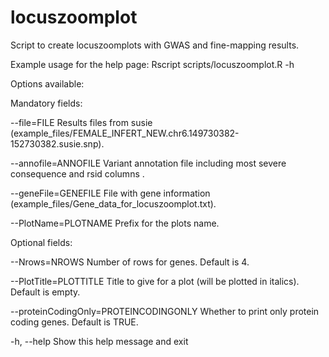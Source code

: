 # locuszoomplot

Script to create locuszoomplots with GWAS and fine-mapping results.

Example usage for the help page:
Rscript scripts/locuszoomplot.R -h


Options available:


Mandatory fields:

--file=FILE
		Results files from susie (example_files/FEMALE_INFERT_NEW.chr6.149730382-152730382.susie.snp).

--annofile=ANNOFILE
		Variant annotation file including most severe consequence and rsid columns .

--geneFile=GENEFILE
		File with gene information (example_files/Gene_data_for_locuszoomplot.txt).

--PlotName=PLOTNAME
		Prefix for the plots name.


Optional fields:

--Nrows=NROWS
		Number of rows for genes. Default is 4.

--PlotTitle=PLOTTITLE
		Title to give for a plot (will be plotted in italics). Default is empty.

--proteinCodingOnly=PROTEINCODINGONLY
		Whether to print only protein coding genes. Default is TRUE.

-h, --help
		Show this help message and exit
	

	
